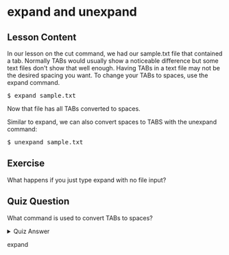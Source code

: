 # expand and unexpand

## Lesson Content

In our lesson on the cut command, we had our sample.txt file that contained a tab. Normally TABs would usually show a noticeable difference but some text files don't show that well enough. Having TABs in a text file may not be the desired spacing you want. To change your TABs to spaces, use the expand command. 

<pre>$ expand sample.txt</pre>

Now that file has all TABs converted to spaces.

Similar to expand, we can also convert spaces to TABS with the unexpand command: 

<pre>$ unexpand sample.txt</pre>

## Exercise

What happens if you just type expand with no file input?

## Quiz Question

What command is used to convert TABs to spaces? 

<details>
    <summary>Quiz Answer</summary>
</details>

expand